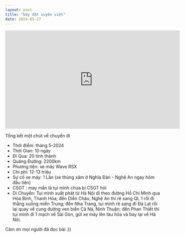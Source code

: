 ```yaml
---
layout: post
title: "bày đặt xuyên việt"
date: 2024-05-27
---
```


<iframe class="centered-iframe" width="560" height="315" src="https://www.youtube.com/embed/cBBSfCxmoiQ" frameborder="0" allowfullscreen></iframe>

Tổng kết một chút về chuyến đi  
- Thời điểm: tháng 5-2024  
- Thời Gian: 10 ngày  
- Đi Qua: 20 tỉnh thành  
- Quãng Đường: 2200km  
- Phương tiện: xe máy Wave RSX  
- Chi phí: 12-13 triệu  
- Sự cố xe máy: 1 Lần (xe thủng xăm ở Nghĩa Đàn - Nghệ An ngay hôm đầu tiên)  
- CSGT : may mắn là tụi mình chưa bị CSGT hỏi    
- Di Chuyển: Tụi mình xuất phát từ Hà Nội đi theo đường Hồ Chí Mình qua Hòa Bình, Thanh Hóa; đến Diễn Châu, Nghệ An thì rẽ sang QL 1 rồi đi thẳng xuống miền Trung; đến Nha Trang, tụi mình rẽ sang đi Đà Lạt rồi lại quay về cung đường ven biển Cà Ná, Ninh Thuận; đến Phan Thiết thì tụi mình đi 1 mạch về Sài Gòn, gửi xe máy lên tàu hỏa và bay lại về Hà Nôi.

Cảm ơn mọi người đã đọc bài :))
